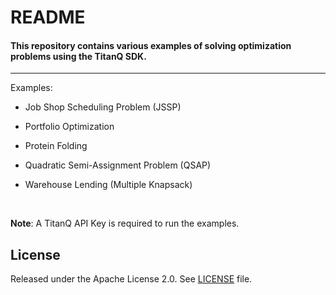 # README

#### This repository contains various examples of solving optimization problems using the TitanQ SDK.
--------------------------------------------------------------------------------


Examples:

- Job Shop Scheduling Problem (JSSP)

- Portfolio Optimization

- Protein Folding

- Quadratic Semi-Assignment Problem (QSAP)
  
- Warehouse Lending (Multiple Knapsack)

&nbsp;

**Note**: A TitanQ API Key is required to run the examples.


## License

Released under the Apache License 2.0. See [LICENSE](LICENSE) file.
